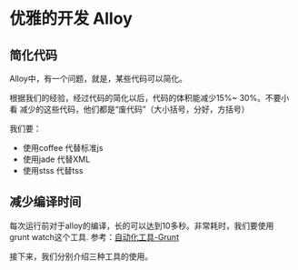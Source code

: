# 优雅的开发 Alloy

## 简化代码

Alloy中，有一个问题，就是，某些代码可以简化。

根据我们的经验，经过代码的简化以后，代码的体积能减少15%~ 30%。不要小看
减少的这些代码，他们都是“废代码”（大小括号，分好，方括号）

我们要：

- 使用coffee 代替标准js
- 使用jade 代替XML
- 使用stss 代替tss

## 减少编译时间

每次运行前对于alloy的编译，长的可以达到10多秒。非常耗时，我们要使用
grunt watch这个工具. 参考：[自动化工具-Grunt](../chapters_of_tool/grunt.md)

接下来，我们分别介绍三种工具的使用。
